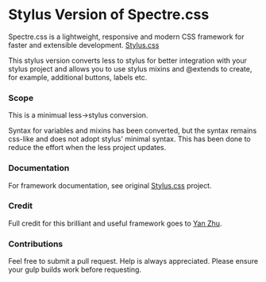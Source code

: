 # Stylus Version of Spectre.css
Spectre.css is a lightweight, responsive and modern CSS framework for faster and extensible development. [Stylus.css](https://github.com/picturepan2/spectre)

This stylus version converts less to stylus for better integration with your stylus project and allows you to use stylus mixins and @extends to create, for example, additional buttons, labels etc.

### Scope
This is a minimual less->stylus conversion. 

Syntax for variables and mixins has been converted, but the syntax remains css-like and does not adopt stylus' minimal syntax. This has been done to reduce the effort when the less project updates.

### Documentation
For framework documentation, see original [Stylus.css](https://github.com/picturepan2/spectre) project. 

### Credit
Full credit for this brilliant and useful framework goes to [Yan Zhu](https://twitter.com/picturepan2). 

### Contributions
Feel free to submit a pull request. Help is always appreciated. Please ensure your gulp builds work before requesting.
